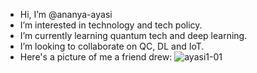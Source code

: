 - Hi, I’m @ananya-ayasi
- I’m interested in technology and tech policy.
- I’m currently learning quantum tech and deep learning.
- I’m looking to collaborate on QC, DL and IoT.
- Here's a picture of me a friend drew:
![ayasi1-01](https://user-images.githubusercontent.com/62476858/120594083-0aacd180-c45e-11eb-90a4-353f8d2f8593.png)


<!---
ananya-ayasi/ananya-ayasi is a ✨ special ✨ repository because its `README.md` (this file) appears on your GitHub profile.
You can click the Preview link to take a look at your changes.
--->
